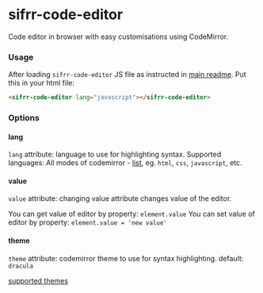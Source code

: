 # sifrr-code-editor

Code editor in browser with easy customisations using CodeMirror.

### Usage

After loading `sifrr-code-editor` JS file as instructed in [main readme](../../README.md). Put this in your html file:

```html
<sifrr-code-editor lang="javascript"></sifrr-code-editor>
```

### Options

#### lang

`lang` attribute: language to use for highlighting syntax. Supported languages: All modes of codemirror - [list](https://github.com/codemirror/CodeMirror/tree/5.48.0/mode), eg. `html`, `css`, `javascript`, etc.

#### value

`value` attribute: changing value attribute changes value of the editor.

You can get value of editor by property: `element.value`
You can set value of editor by property: `element.value = 'new value'`

#### theme

`theme` attribute: codemirror theme to use for syntax highlighting. default: `dracula`

[supported themes](https://github.com/codemirror/CodeMirror/tree/5.48.0/theme)
